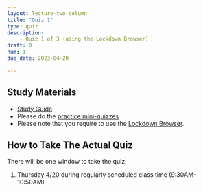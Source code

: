 ```yaml
---
layout: lecture-two-column
title: "Quiz 1"
type: quiz
description:
    - Quiz 1 of 3 (using the Lockdown Browser)
draft: 0
num: 1
due_date: 2023-04-20

---
```

## Study Materials
* <a href="https://docs.google.com/document/d/1oo9VuvuGfcWDGvxmlAfgMdk-8mvM_vgOW7g5cvm8His/edit?usp=sharing" target="_blank">Study Guide</a>
* Please do the <a href="https://canvas.northwestern.edu/courses/163402/quizzes/176131" target="_blank">practice mini-quizzes</a>
* Please note that you require to use the [Lockdown Browser](../resources/lockdown-browser).

## How to Take The Actual Quiz
There will be one window to take the quiz. 

1.  Thursday 4/20 during regularly scheduled class time (9:30AM-10:50AM)
